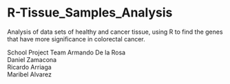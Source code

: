 # R-Tissue_Samples_Analysis
Analysis of data sets of healthy and cancer tissue, using R to find the genes that have more significance in colorectal cancer.

School Project Team
         Armando De la Rosa 	     
         Daniel Zamacona	               
         Ricardo Arriaga                
         Maribel Alvarez
